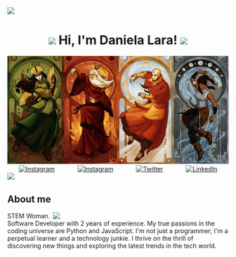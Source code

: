 <img src="https://user-images.githubusercontent.com/73097560/115834477-dbab4500-a447-11eb-908a-139a6edaec5c.gif">
<h1 align="center">
	<a target="_self">
		<img src="https://media.tenor.com/PRcQePKtLYYAAAAi/blue-blueflame.gif" width="40" />
	</a>
 Hi, I'm Daniela Lara!
	<a target="_self">
		<img src="https://media.tenor.com/PRcQePKtLYYAAAAi/blue-blueflame.gif" width="40" />
	</a>
</h1>

<img src="./img/avatars.png" />

<div align=center style="display:flex; justify-content: space-around">
  <a href="https://www.youtube.com/watch?v=dQw4w9WgXcQ"><img alt="Instagram" src="https://img.shields.io/static/v1?style=for-the-badge&message=My Website&color=55B500&logo=airplayvideo&logoColor=FFFFFF&label=" /></a>
  <a href="https://www.instagram.com/lara_vel.dev/"><img alt="Instagram" src="https://img.shields.io/static/v1?style=for-the-badge&message=Instagram&color=C837AC&logo=Instagram&logoColor=FFFFFF&label=" /></a>
  <a href="https://twitter.com/lara_vel_dev"><img src="https://img.shields.io/static/v1?style=for-the-badge&message=Twitter&color=000000&logo=x&logoColor=FFFFFF&label=" alt="Twitter" /></a>
  <a href="https://www.linkedin.com/in/daniela-lara-lozano/"><img src="https://img.shields.io/static/v1?style=for-the-badge&message=LinkedIn&color=0A66C2&logo=LinkedIn&logoColor=FFFFFF&label=" alt="LinkedIn" /></a>
</div>

<img src="https://user-images.githubusercontent.com/73097560/115834477-dbab4500-a447-11eb-908a-139a6edaec5c.gif">
<h2>About me</h2>
<img align="right" src="https://media.tenor.com/RmHjgPk7VS8AAAAC/azula-queen-burning.gif" width="400"/>

<p>
	STEM Woman. Software Developer with 2 years of experience. My true passions in the coding universe are Python and JavaScript. I'm not just a programmer; I'm a perpetual learner and a technology junkie. I thrive on the thrill of discovering new things and exploring the latest trends in the tech world.

</p>
